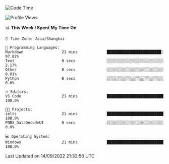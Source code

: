 <!--START_SECTION:waka-->
![Code Time](http://img.shields.io/badge/Code%20Time-193%20hrs%203%20mins-blue)

![Profile Views](http://img.shields.io/badge/Profile%20Views-0-blue)

📊 **This Week I Spent My Time On** 

```text
⌚︎ Time Zone: Asia/Shanghai

💬 Programming Languages: 
Markdown                 21 mins             ████████████████████████░   97.82% 
Text                     0 secs              ░░░░░░░░░░░░░░░░░░░░░░░░░   2.17% 
Other                    0 secs              ░░░░░░░░░░░░░░░░░░░░░░░░░   0.01% 
Python                   0 secs              ░░░░░░░░░░░░░░░░░░░░░░░░░   0.0%

🔥 Editors: 
VS Code                  21 mins             █████████████████████████   100.0%

🐱‍💻 Projects: 
ielts                    21 mins             █████████████████████████   100.0% 
PNBX_DataDecodeUI        0 secs              ░░░░░░░░░░░░░░░░░░░░░░░░░   0.0%

💻 Operating System: 
Windows                  21 mins             █████████████████████████   100.0%

```


 Last Updated on 14/09/2022 21:32:56 UTC
<!--END_SECTION:waka-->